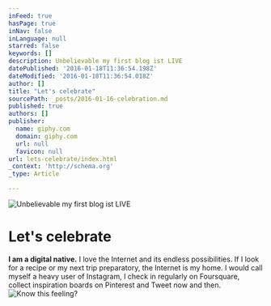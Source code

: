 ```yaml
---
inFeed: true
hasPage: true
inNav: false
inLanguage: null
starred: false
keywords: []
description: Unbelievable my first blog ist LIVE
datePublished: '2016-01-18T11:36:54.198Z'
dateModified: '2016-01-18T11:36:54.018Z'
author: []
title: "Let's celebrate"
sourcePath: _posts/2016-01-16-celebration.md
published: true
authors: []
publisher:
  name: giphy.com
  domain: giphy.com
  url: null
  favicon: null
url: lets-celebrate/index.html
_context: 'http://schema.org'
_type: Article

---
```

![Unbelievable my first blog ist LIVE](https://s3-us-west-2.amazonaws.com/the-grid-img/p/516b4283b8eba6b7de72ebb5ffe3ed09effa0995.gif)

# Let's celebrate

**I am a digital native.** I love the Internet and its endless possibilities. If I look for a recipe or my next trip preparatory, the Internet is my home. I would call myself a heavy user of Instagram, I check in regularly on Foursquare, collect inspiration boards on Pinterest and Tweet now and then.
![Know this feeling?](https://s3-us-west-2.amazonaws.com/the-grid-img/p/ba1b7727b53791e22760928e74095795699d8b58.gif)